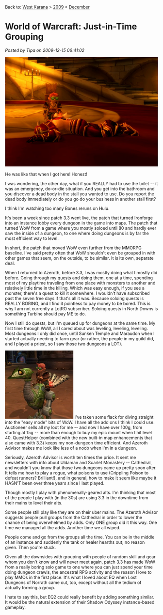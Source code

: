 Back to: [West Karana](/posts/westkarana.md) > [2009](/posts/2009/westkarana.md) > [December](./westkarana.md)
# World of Warcraft: Just-in-Time Grouping

*Posted by Tipa on 2009-12-15 06:41:02*

![Dead Body Alert! (DBA)](../../../uploads/2009/12/WoW-2009-12-12-22-20-55-09.jpg "Dead Body Alert! (DBA)")

He was like that when I got here! Honest!

I was wondering, the other day, what if you REALLY had to use the toilet -- it was an emergency, do-or-die situation. And you get into the bathroom and you discover a dead body in the stall you wanted to use. Do you report the dead body immediately or do you go do your business in another stall first?

I think I'm watching too many Bones reruns on Hulu.

It's been a week since patch 3.3 went live, the patch that turned Ironforge into an instance lobby every dungeon in the game into maps. The patch that turned WoW from a game where you mostly soloed until 80 and hardly ever saw the inside of a dungeon, to one where doing dungeons is by far the most efficient way to level.

In short, the patch that moved WoW even further from the MMORPG baseline. I've said pretty often that WoW shouldn't even be grouped in with other games that seem, on the outside, to be similar. It is its own, separate deal.

When I returned to Azeroth, before 3.3, I was mostly doing what I mostly did before. Going through my quests and doing them, one at a time, spending most of my playtime traveling from one place with monsters to another and relatively little time in the killing. Which was easy enough, if you see a monster, there's a quest to kill it somewhere. I wouldn't have subscribed past the seven free days if that's all it was. Because soloing quests is REALLY BORING, and I find it pointless to pay money to be bored. This is why I am not currently a LotRO subscriber. Soloing quests in North Downs is something Turbine should pay ME to do.

Now I still do quests, but I'm queued up for dungeons at the same time. My first time through WoW, all I cared about was leveling, leveling, leveling. Most dungeons I only did once, until Sunken Temple and Maraudon when I started actually needing to farm gear (or rather, the people in my guild did, and I played a priest, so I saw those two dungeons a LOT).

![Clanka Clanka](../../../uploads/2009/12/WoW-2009-12-12-21-07-42-24-225x225.jpg "Clanka Clanka") I've taken some flack for diving straight into the "easy mode" bits of WoW. I have all the add ons I think I could use. Auctioneer sells all my loot for me -- and now I have over 100g, from starting at 15g -- more than enough to buy my epic mount when I hit level 40. QuestHelper (combined with the new built-in map enhancements that also came with 3.3) keeps my non-dungeon time efficient. And Azeroth Advisor makes me look like less of a noob when I'm in a dungeon.

Seriously, Azeroth Advisor is worth ten times the price. It sent me newsletters with info about Uldaman and Scarlet Monastery -- Cathedral, and wouldn't you know that those two dungeons came up pretty soon after. It tells me how to play a rogue, what poisons to use (Crippling Poison to defeat runners? Brilliant!), and in general, how to make it seem like maybe it HASN'T been over three years since I last played.

Though mostly I play with phenomenally-geared alts. I'm thinking that most of the people I play with (in the 30s) are using 3.3 in the downtime from their mains to level their alts.

Some people still play like they are on their uber mains. The Azeroth Advisor suggests people pull groups from the Cathedral in order to lower the chance of being overwhelmed by adds. Only ONE group did it this way. One time we managed all the adds. Another time we all wiped.

People come and go from the groups all the time. You can be in the middle of an instance and suddenly the tank or healer hearths out; no reason given. Then you're stuck.

Given all the downsides with grouping with people of random skill and gear whom you don't know and will never meet again, patch 3.3 has made WoW from a really boring solo game to one where you can just spend your time doing dungeon crawls, the ancestral RPG activity and the reason I love to play MMOs in the first place. It's what I loved about EQ when Lost Dungeons of Norrath came out, too, except without all the tedium of actually forming a group.

I hate to say this, but EQ2 could really benefit by adding something similar. It would be the natural extension of their Shadow Odyssey instance-based gameplay.

